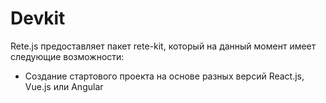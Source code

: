 # Devkit

Rete.js предоставляет пакет rete-kit, который на данный момент имеет следующие возможности:

- Создание стартового проекта на основе разных версий React.js, Vue.js или Angular
